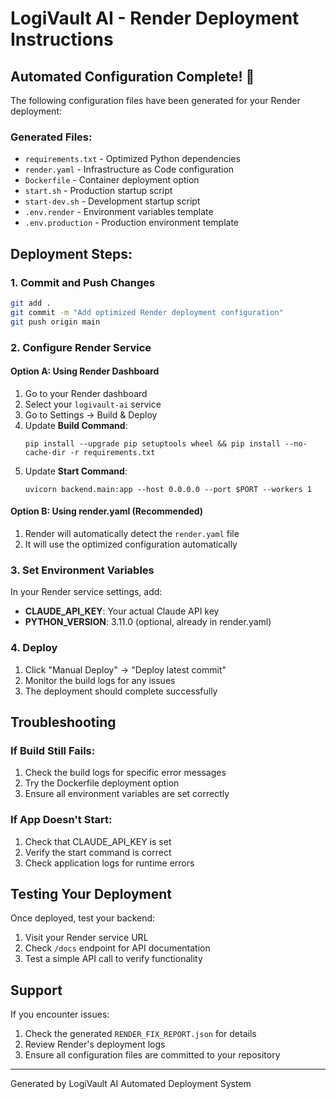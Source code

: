 # LogiVault AI - Render Deployment Instructions

## Automated Configuration Complete! 🎉

The following configuration files have been generated for your Render deployment:

### Generated Files:
- `requirements.txt` - Optimized Python dependencies
- `render.yaml` - Infrastructure as Code configuration
- `Dockerfile` - Container deployment option
- `start.sh` - Production startup script
- `start-dev.sh` - Development startup script
- `.env.render` - Environment variables template
- `.env.production` - Production environment template

## Deployment Steps:

### 1. Commit and Push Changes
```bash
git add .
git commit -m "Add optimized Render deployment configuration"
git push origin main
```

### 2. Configure Render Service

#### Option A: Using Render Dashboard
1. Go to your Render dashboard
2. Select your `logivault-ai` service
3. Go to Settings → Build & Deploy
4. Update **Build Command**:
   ```
   pip install --upgrade pip setuptools wheel && pip install --no-cache-dir -r requirements.txt
   ```
5. Update **Start Command**:
   ```
   uvicorn backend.main:app --host 0.0.0.0 --port $PORT --workers 1
   ```

#### Option B: Using render.yaml (Recommended)
1. Render will automatically detect the `render.yaml` file
2. It will use the optimized configuration automatically

### 3. Set Environment Variables
In your Render service settings, add:
- **CLAUDE_API_KEY**: Your actual Claude API key
- **PYTHON_VERSION**: 3.11.0 (optional, already in render.yaml)

### 4. Deploy
1. Click "Manual Deploy" → "Deploy latest commit"
2. Monitor the build logs for any issues
3. The deployment should complete successfully

## Troubleshooting

### If Build Still Fails:
1. Check the build logs for specific error messages
2. Try the Dockerfile deployment option
3. Ensure all environment variables are set correctly

### If App Doesn't Start:
1. Check that CLAUDE_API_KEY is set
2. Verify the start command is correct
3. Check application logs for runtime errors

## Testing Your Deployment

Once deployed, test your backend:
1. Visit your Render service URL
2. Check `/docs` endpoint for API documentation
3. Test a simple API call to verify functionality

## Support

If you encounter issues:
1. Check the generated `RENDER_FIX_REPORT.json` for details
2. Review Render's deployment logs
3. Ensure all configuration files are committed to your repository

---
Generated by LogiVault AI Automated Deployment System
